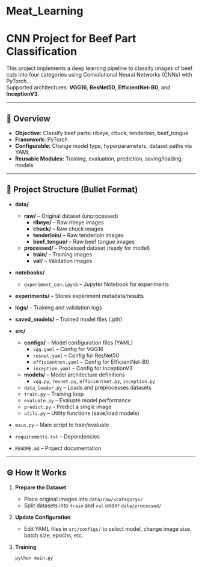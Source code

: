 # Meat_Learning
# CNN Project for Beef Part Classification

This project implements a deep learning pipeline to classify images of beef cuts into four categories using Convolutional Neural Networks (CNNs) with PyTorch.  
Supported architectures: **VGG16**, **ResNet50**, **EfficientNet-B0**, and **InceptionV3**.

---

## 📌 Overview
- **Objective:** Classify beef parts: ribeye, chuck, tenderloin, beef_tongue
- **Framework:** PyTorch
- **Configurable:** Change model type, hyperparameters, dataset paths via YAML
- **Reusable Modules:** Training, evaluation, prediction, saving/loading models

---

## 📂 Project Structure (Bullet Format)

- **data/**
  - **raw/** – Original dataset (unprocessed)
    - **ribeye/** – Raw ribeye images
    - **chuck/** – Raw chuck images
    - **tenderloin/** – Raw tenderloin images
    - **beef_tongue/** – Raw beef tongue images
  - **processed/** – Processed dataset (ready for model)
    - **train/** – Training images
    - **val/** – Validation images

- **notebooks/**
  - `experiment_cnn.ipynb` – Jupyter Notebook for experiments

- **experiments/** – Stores experiment metadata/results  
- **logs/** – Training and validation logs  
- **saved_models/** – Trained model files (.pth)

- **src/**
  - **configs/** – Model configuration files (YAML)
    - `vgg.yaml` – Config for VGG16
    - `resnet.yaml` – Config for ResNet50
    - `efficientnet.yaml` – Config for EfficientNet-B0
    - `inception.yaml` – Config for InceptionV3
  - **models/** – Model architecture definitions
    - `vgg.py`, `resnet.py`, `efficientnet.py`, `inception.py`
  - `data_loader.py` – Loads and preprocesses datasets
  - `train.py` – Training loop  
  - `evaluate.py` – Evaluate model performance  
  - `predict.py` – Predict a single image  
  - `utils.py` – Utility functions (save/load models)

- `main.py` – Main script to train/evaluate  
- `requirements.txt` – Dependencies  
- `README.md` – Project documentation  

---

## ⚙️ How It Works

1. **Prepare the Dataset**
   - Place original images into `data/raw/<category>/`
   - Split datasets into `train` and `val` under `data/processed/`

2. **Update Configuration**
   - Edit YAML files in `src/configs/` to select model, change image size, batch size, epochs, etc.

3. **Training**
   ```bash
   python main.py